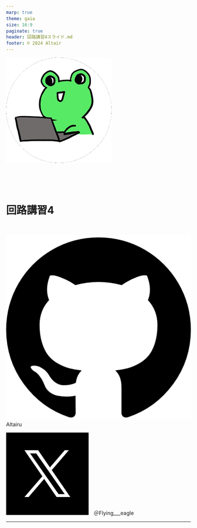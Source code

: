 ```yaml
---
marp: true
theme: gaia
size: 16:9
paginate: true
header: 回路講習4スライド.md
footer: © 2024 Altair
---
```

![bg right width:400px](../../images/altair.png) 

<br>
<br>
<br>

# **回路講習4**
<br>



![width:40px](../../images/image.png)　Altairu

![width:40px](../../images/image-1.png)　＠Flying___eagle

---